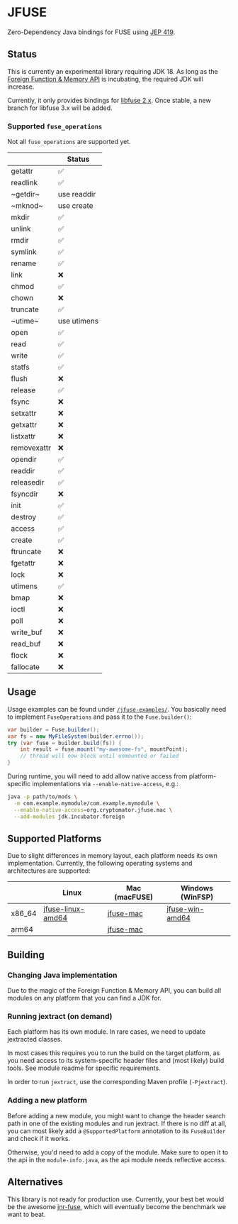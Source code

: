 # JFUSE

Zero-Dependency Java bindings for FUSE using [JEP 419](https://openjdk.java.net/jeps/419).

## Status

This is currently an experimental library requiring JDK 18. As long as the [Foreign Function & Memory API](https://openjdk.java.net/jeps/419) is incubating, the required JDK will increase.

Currently, it only provides bindings for [libfuse 2.x](https://github.com/libfuse/libfuse/). Once stable, a new branch for libfuse 3.x will be added.

### Supported `fuse_operations`

Not all `fuse_operations` are supported yet. 

|        | Status |
|--------|-------|
| getattr | :white_check_mark: |
| readlink | :white_check_mark: |
| ~getdir~ | use readdir |
| ~mknod~ | use create |
| mkdir | :white_check_mark: |
| unlink | :white_check_mark: |
| rmdir | :white_check_mark: |
| symlink | :white_check_mark: |
| rename | :white_check_mark: |
| link | :x: |
| chmod | :white_check_mark: |
| chown | :x: |
| truncate | :white_check_mark: |
| ~utime~ | use utimens |
| open | :white_check_mark: |
| read | :white_check_mark: |
| write | :white_check_mark: |
| statfs | :white_check_mark: |
| flush | :x: |
| release | :white_check_mark: |
| fsync | :x: |
| setxattr | :x: |
| getxattr | :x: |
| listxattr | :x: |
| removexattr | :x: |
| opendir | :white_check_mark: |
| readdir | :white_check_mark: |
| releasedir | :white_check_mark: |
| fsyncdir | :x: |
| init | :white_check_mark: |
| destroy | :white_check_mark: |
| access | :white_check_mark: |
| create | :white_check_mark: |
| ftruncate | :x: |
| fgetattr | :x: |
| lock | :x: |
| utimens | :white_check_mark: |
| bmap | :x: |
| ioctl | :x: |
| poll | :x: |
| write_buf | :x: |
| read_buf | :x: |
| flock | :x: |
| fallocate | :x: |

## Usage

Usage examples can be found under [`/jfuse-examples/`](jfuse-examples). You basically need to implement `FuseOperations` and pass it to the `Fuse.builder()`:

```java
var builder = Fuse.builder();
var fs = new MyFileSystem(builder.errno());
try (var fuse = builder.build(fs)) {
	int result = fuse.mount("my-awesome-fs", mountPoint);
	// thread will now block until unmounted or failed
}
```

During runtime, you will need to add allow native access from platform-specific implementations via `--enable-native-access`, e.g.:

```bash
java -p path/to/mods \
  -m com.example.mymodule/com.example.mymodule \
  --enable-native-access=org.cryptomator.jfuse.mac \
  --add-modules jdk.incubator.foreign
```

## Supported Platforms

Due to slight differences in memory layout, each platform needs its own implementation. Currently, the following operating systems and architectures are supported:

|        | Linux | Mac (macFUSE) | Windows (WinFSP) |
|--------|-------|-----|---------|
| x86_64 | [jfuse-linux-amd64](jfuse-linux-amd64) | [jfuse-mac](jfuse-mac) | [jfuse-win-amd64](jfuse-win-amd64) |
| arm64  |       | [jfuse-mac](jfuse-mac) |         |

## Building

### Changing Java implementation

Due to the magic of the Foreign Function & Memory API, you can build all modules on any platform that you can find a JDK for.

### Running jextract (on demand)

Each platform has its own module. In rare cases, we need to update jextracted classes.

In most cases this requires you to run the build on the target platform, as you need access to its system-specific header files and (most likely) build tools. See module readme for specific requirements.

In order to run `jextract`, use the corresponding Maven profile (`-Pjextract`).

### Adding a new platform

Before adding a new module, you might want to change the header search path in one of the existing modules and run jextract. If there is no diff at all, you can most likely add a `@SupportedPlatform` annotation to its `FuseBuilder` and check if it works.

Otherwise, you'd need to add a copy of the module. Make sure to open it to the api in the `module-info.java`, as the api module needs reflective access.

## Alternatives

This library is not ready for production use. Currently, your best bet would be the awesome [jnr-fuse](https://github.com/SerCeMan/jnr-fuse), which will eventually become the benchmark we want to beat.